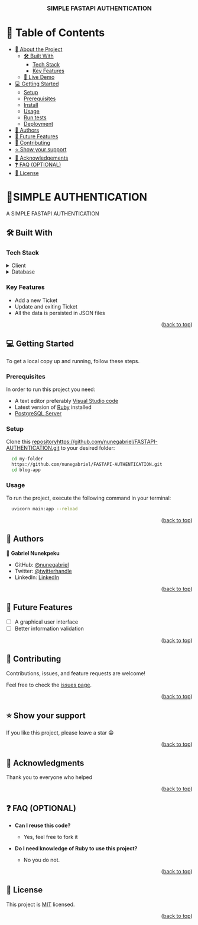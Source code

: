 <div align="center">
  <h3><b>SIMPLE FASTAPI AUTHENTICATION</b></h3>

</div>

# 📗 Table of Contents

- [📖 About the Project](#about-project)
  - [🛠 Built With](#built-with)
    - [Tech Stack](#tech-stack)
    - [Key Features](#key-features)
  - [🚀 Live Demo](#live-demo)
- [💻 Getting Started](#getting-started)
  - [Setup](#setup)
  - [Prerequisites](#prerequisites)
  - [Install](#install)
  - [Usage](#usage)
  - [Run tests](#run-tests)
  - [Deployment](#triangular_flag_on_post-deployment)
- [👥 Authors](#authors)
- [🔭 Future Features](#future-features)
- [🤝 Contributing](#contributing)
- [⭐️ Show your support](#support)
- [🙏 Acknowledgements](#acknowledgements)
- [❓ FAQ (OPTIONAL)](#faq)
- [📝 License](#license)

# 📖SIMPLE AUTHENTICATION <a name="about-project"></a>

A SIMPLE FASTAPI AUTHENTICATION
## 🛠 Built With <a name="built-with"></a>

### Tech Stack <a name="tech-stack"></a>

<details>
  <summary>Client</summary>
  <ul>
    <li><a href="https://fastapi.tiangolo.com/">FAST API</a></li>
  </ul>
</details>

<details>
<summary>Database</summary>
  <ul>
    <li><a href="https://www.postgresql.org/">PostgreSQL</a></li>
  </ul>
</details>

### Key Features <a name="key-features"></a>

- Add a new Ticket
- Update and exiting Ticket
- All the data is persisted in JSON files

<p align="right">(<a href="#readme-top">back to top</a>)</p>

## 💻 Getting Started <a name="getting-started"></a>

To get a local copy up and running, follow these steps.

### Prerequisites

In order to run this project you need:

- A text editor preferably [Visual Studio code](https://code.visualstudio.com/)
- Latest version of [Ruby](https://www.ruby-lang.org/en/downloads/) installed
- [PostgreSQL Server](https://www.postgresql.org/download/)

### Setup

Clone this [repository]()https://github.com/nunegabriel/FASTAPI-AUTHENTICATION.git to your desired folder:

```sh
  cd my-folder
  https://github.com/nunegabriel/FASTAPI-AUTHENTICATION.git
  cd blog-app
```

<!-- ### Install

Install this project with:

```sh
  gem install
``` -->

### Usage

To run the project, execute the following command in your terminal:

```sh
  uvicorn main:app --reload

```

<!-- ### Run tests

To run tests, run the following command:

```sh
  rspec spec
``` -->

<p align="right">(<a href="#readme-top">back to top</a>)</p>

## 👥 Authors <a name="authors"></a>

👤 **Gabriel Nunekpeku**

- GitHub: [@nunegabriel](https://github.com/Nowembabazi)
- Twitter: [@twitterhandle](https://twitter.com/_cornrow)
- LinkedIn: [LinkedIn](https://www.linkedin.com/in/gabriel-nunekpeku-623608173/)

<p align="right">(<a href="#readme-top">back to top</a>)</p>

## 🔭 Future Features <a name="future-features"></a>

- [ ] A graphical user interface
- [ ] Better information validation

<p align="right">(<a href="#readme-top">back to top</a>)</p>

## 🤝 Contributing <a name="contributing"></a>

Contributions, issues, and feature requests are welcome!

Feel free to check the [issues page](../../issues/).

<p align="right">(<a href="#readme-top">back to top</a>)</p>

## ⭐️ Show your support <a name="support"></a>

If you like this project, please leave a star 😁

<p align="right">(<a href="#readme-top">back to top</a>)</p>

## 🙏 Acknowledgments <a name="acknowledgements"></a>

Thank you to everyone who helped

<p align="right">(<a href="#readme-top">back to top</a>)</p>

## ❓ FAQ (OPTIONAL) <a name="faq"></a>

- **Can I reuse this code?**

  - Yes, feel free to fork it

- **Do I need knowledge of Ruby to use this project?**

  - No you do not.

<p align="right">(<a href="#readme-top">back to top</a>)</p>

## 📝 License <a name="license"></a>

This project is [MIT](./MIT.md) licensed.

<p align="right">(<a href="#readme-top">back to top</a>)</p>

